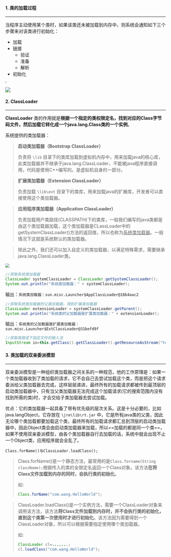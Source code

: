 #### 1. 类的加载过程

---

当程序主动使用某个类时，如果该类还未被加载到内存中，则系统会通知如下三个步骤来对该类进行初始化：

- 加载
- 链接
  - 验证
  - 准备
  - 解析
- 初始化

<img src="https://tva1.sinaimg.cn/large/e6c9d24egy1gzwehevms8j21se0u07a0.jpg" style="zoom: 25%;" />

![](https://tva1.sinaimg.cn/large/e6c9d24egy1gzwejd2h7lj21z40q277s.jpg)

#### 2. ClassLoader

---

**ClassLoader** 类的作用就是**根据一个指定的类权限定名，找到对应的Class字节码文件，然后加载它转化成一个java.lang.Class类的一个实例**。

系统提供的类加载器：

>**启动类加载器（Bootstrap ClassLoader）**
>
>负责将 `\lib` 目录下的类库加载到虚拟机内存中，用来加载java的核心库，此类加载器并不继承于java.lang.ClassLoader，不能被java程序直接调用，代码是使用C++编写的。是虚拟机自身的一部分。

>**扩展类加载器（Extension ClassLoader）**
>
>负责加载 `\lib\ext` 目录下的类库，用来加载java的扩展库，开发者可以直接使用这个类加载器。

>**应用程序类加载器（Application ClassLoader）**
>
>负责加载用户类路径(CLASSPATH)下的类库，一般我们编写的java类都是由这个类加载器加载，这个类加载器是CLassLoader中的getSystemClassLoader()方法的返回值，所以也称为<u>系统类加载器</u>。一般情况下这就是系统默认的类加载器。

>除此之外，我们还可以加入自定义的类加载器，以满足特殊需求，需要继承java.lang.ClassLoader类。

<img src="https://tva1.sinaimg.cn/large/e6c9d24egy1gzwidf8gjsj20fw0bpjrk.jpg" style="zoom:80%;" />

```java
//获取系统类加载器
ClassLoader systemClassLoader = ClassLoader.getSystemClassLoader();
System.out.println("系统类加载器：" + systemClassLoader);
```

输出：`系统类加载器：sun.misc.Launcher$AppClassLoader@18b4aac2`

```java
//获取系统类加载器的父类加载器，得到扩展类加载器
ClassLoader extensionLoader = systemClassLoader.getParent();
System.out.println("系统类的父加载器是扩展类加载器：" + extensionLoader);
```

输出：`系统类的父加载器是扩展类加载器：sun.misc.Launcher$ExtClassLoader@31befd9f`

```java
//获取类路径下指定文件的输入流
InputStream in=this.getClass().getClassLoader().getResourceAsStream("test.properties");
```

#### 3. 类加载的双亲委派模型

---

双亲委派模型是一种组织类加载器之间关系的一种规范，他的工作原理是：如果一个类加载器收到了类加载的请求，它不会自己去尝试加载这个类，而是把这个请求委派给父类加载器去完成，这样层层递进，最终所有的加载请求都被传到最顶层的启动类加载器中，只有当父类加载器无法完成这个加载请求(它的搜索范围内没有找到所需的类)时，才会交给子类加载器去尝试加载。

优点：它的类加载器一起具备了带有优先级的层次关系。这是十分必要的，比如java.langObject，它存放在 `\jre\lib\rt.jar` 中，它是所有java类的父类，因此无论哪个类加载都要加载这个类，最终所有的加载请求都汇总到顶层的启动类加载器中，因此Object类会由启动类加载器来加载，所以==加载的都是同一个类==，如果不使用双亲委派模型，由各个类加载器自行去加载的话，系统中就会出现不止一个Object类，应用程序就会全乱了。

`Class.forName()与ClassLoader.loadClass();`

>Class.forName()是一个静态方法，最常用的是`Class.forname(String className);`根据传入的类的全限定名返回一个Class对象。该方法**在将Class文件加载到内存的同时，会执行类的初始化**。
>
>如: 
>
>```java
>Class.forName("com.wang.HelloWorld");
>```

> ClassLoader.loadClass()是一个实例方法，需要一个ClassLoader对象来调用该方法，该方法**将Class文件加载到内存时，并不会执行类的初始化，直到这个类第一次使用时才进行初始化**。该方法因为需要得到一个ClassLoader对象，所以可以根据需要指定使用哪个类加载器。
>
> 如:
>
> ```java
> ClassLoader cl=.......;
> cl.loadClass("com.wang.HelloWorld");
> ```

